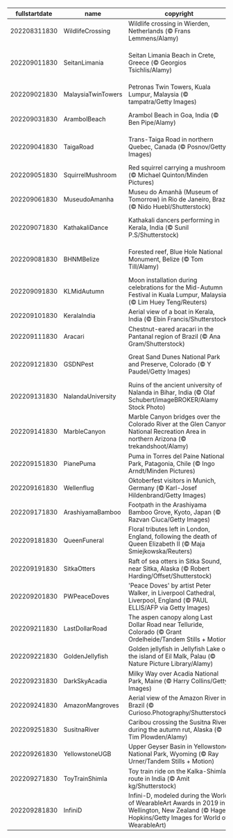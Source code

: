 |fullstartdate|name|copyright|title|image|
|--|--|--|--|--|
202208311830|WildlifeCrossing|Wildlife crossing in Wierden, Netherlands (© Frans Lemmens/Alamy)|Who uses this grassy bridge?|![](/en-IN/2022/09/202208311830WildlifeCrossing.jpg)|
202209011830|SeitanLimania|Seitan Limania Beach in Crete, Greece (© Georgios Tsichlis/Alamy)|This magical beach is worth the hike|![](/en-IN/2022/09/202209011830SeitanLimania.jpg)|
202209021830|MalaysiaTwinTowers|Petronas Twin Towers, Kuala Lumpur, Malaysia (© tampatra/Getty Images)|A pair of high achievers|![](/en-IN/2022/09/202209021830MalaysiaTwinTowers.jpg)|
202209031830|ArambolBeach|Arambol Beach in Goa, India (© Ben Pipe/Alamy)|The Riviera of India|![](/en-IN/2022/09/202209031830ArambolBeach.jpg)|
202209041830|TaigaRoad|Trans-Taiga Road in northern Quebec, Canada (© Posnov/Getty Images)|A road not for the faint of heart|![](/en-IN/2022/09/202209041830TaigaRoad.jpg)|
202209051830|SquirrelMushroom|Red squirrel carrying a mushroom (© Michael Quinton/Minden Pictures)|A real fun guy…er, squirrel|![](/en-IN/2022/09/202209051830SquirrelMushroom.jpg)|
202209061830|MuseudoAmanha|Museu do Amanhã (Museum of Tomorrow) in Rio de Janeiro, Brazil (© Nido Huebl/Shutterstock)|Back to the future|![](/en-IN/2022/09/202209061830MuseudoAmanha.jpg)|
202209071830|KathakaliDance|Kathakali dancers performing in Kerala, India (© Sunil P.S/Shutterstock)|The festival of joy and happiness|![](/en-IN/2022/09/202209071830KathakaliDance.jpg)|
202209081830|BHNMBelize|Forested reef, Blue Hole National Monument, Belize (© Tom Till/Alamy)|The other great barrier reef|![](/en-IN/2022/09/202209081830BHNMBelize.jpg)|
202209091830|KLMidAutumn|Moon installation during celebrations for the Mid-Autumn Festival in Kuala Lumpur, Malaysia (© Lim Huey Teng/Reuters)|Getting starry-eyed at the moon|![](/en-IN/2022/09/202209091830KLMidAutumn.jpg)|
202209101830|KeralaIndia|Aerial view of a boat in Kerala, India (© Ebin Francis/Shutterstock)|God’s Own Country|![](/en-IN/2022/09/202209101830KeralaIndia.jpg)|
202209111830|Aracari|Chestnut-eared aracari in the Pantanal region of Brazil (© Ana Gram/Shutterstock)|A different kind of toucan|![](/en-IN/2022/09/202209111830Aracari.jpg)|
202209121830|GSDNPest|Great Sand Dunes National Park and Preserve, Colorado (© Y Paudel/Getty Images)|Like sands through the hourglass|![](/en-IN/2022/09/202209121830GSDNPest.jpg)|
202209131830|NalandaUniversity|Ruins of the ancient university of Nalanda in Bihar, India (© Olaf Schubert/imageBROKER/Alamy Stock Photo)|The ancient ruins of Nalanda|![](/en-IN/2022/09/202209131830NalandaUniversity.jpg)|
202209141830|MarbleCanyon|Marble Canyon bridges over the Colorado River at the Glen Canyon National Recreation Area in northern Arizona (© trekandshoot/Alamy)|Bridging the gap two ways|![](/en-IN/2022/09/202209141830MarbleCanyon.jpg)|
202209151830|PianePuma|Puma in Torres del Paine National Park, Patagonia, Chile (© Ingo Arndt/Minden Pictures)|Nimble and stealthy|![](/en-IN/2022/09/202209151830PianePuma.jpg)|
202209161830|Wellenflug|Oktoberfest visitors in Munich, Germany (© Karl-Josef Hildenbrand/Getty Images)|Swinging over Munich|![](/en-IN/2022/09/202209161830Wellenflug.jpg)|
202209171830|ArashiyamaBamboo|Footpath in the Arashiyama Bamboo Grove, Kyoto, Japan (© Razvan Ciuca/Getty Images)|A grove glows green|![](/en-IN/2022/09/202209171830ArashiyamaBamboo.jpg)|
202209181830|QueenFuneral|Floral tributes left in London, England, following the death of Queen Elizabeth II (© Maja Smiejkowska/Reuters)|Farewell, Ma’am|![](/en-IN/2022/09/202209181830QueenFuneral.jpg)|
202209191830|SitkaOtters|Raft of sea otters in Sitka Sound, near Sitka, Alaska (© Robert Harding/Offset/Shutterstock)|Teddy bears of the sea|![](/en-IN/2022/09/202209191830SitkaOtters.jpg)|
202209201830|PWPeaceDoves|'Peace Doves' by artist Peter Walker, in Liverpool Cathedral, Liverpool, England (© PAUL ELLIS/AFP via Getty Images)|A dramatic celebration of peace|![](/en-IN/2022/09/202209201830PWPeaceDoves.jpg)|
202209211830|LastDollarRoad|The aspen canopy along Last Dollar Road near Telluride, Colorado (© Grant Ordelheide/Tandem Stills + Motion)|Colours of Colorado|![](/en-IN/2022/09/202209211830LastDollarRoad.jpg)|
202209221830|GoldenJellyfish|Golden jellyfish in Jellyfish Lake on the island of Eil Malk, Palau (© Nature Picture Library/Alamy)|Jellies in a world all their own|![](/en-IN/2022/09/202209221830GoldenJellyfish.jpg)|
202209231830|DarkSkyAcadia|Milky Way over Acadia National Park, Maine (© Harry Collins/Getty Images)|Starry, starry night|![](/en-IN/2022/09/202209231830DarkSkyAcadia.jpg)|
202209241830|AmazonMangroves|Aerial view of the Amazon River in Brazil (© Curioso.Photography/Shutterstock)|The rivers run through us|![](/en-IN/2022/09/202209241830AmazonMangroves.jpg)|
202209251830|SusitnaRiver|Caribou crossing the Susitna River during the autumn rut, Alaska (© Tim Plowden/Alamy)|Time to make an impression|![](/en-IN/2022/09/202209251830SusitnaRiver.jpg)|
202209261830|YellowstoneUGB|Upper Geyser Basin in Yellowstone National Park, Wyoming (© Ray Urner/Tandem Stills + Motion)|Where fire and water meet|![](/en-IN/2022/09/202209261830YellowstoneUGB.jpg)|
202209271830|ToyTrainShimla|Toy train ride on the Kalka-Shimla route in India (© Amit kg/Shutterstock)|A train journey to remember|![](/en-IN/2022/09/202209271830ToyTrainShimla.jpg)|
202209281830|InfiniD|Infini-D, modeled during the World of WearableArt Awards in 2019 in Wellington, New Zealand (© Hagen Hopkins/Getty Images for World of WearableArt)|Blurring the lines with wearable art|![](/en-IN/2022/09/202209281830InfiniD.jpg)|
